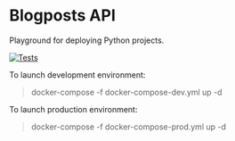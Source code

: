 # Blogposts API
Playground for deploying Python projects.

[![Tests](https://github.com/ArturMalkov/fastapi-blogposts-api-playground/actions/workflows/build-deploy.yml/badge.svg)](https://github.com/ArturMalkov/fastapi-blogposts-api-playground/actions/workflows/build-deploy.yml)

To launch development environment:
>docker-compose -f docker-compose-dev.yml up -d

To launch production environment:
>docker-compose -f docker-compose-prod.yml up -d
